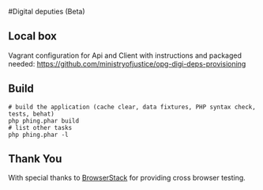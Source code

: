 #Digital deputies (Beta)

## Local box
Vagrant configuration for Api and Client with instructions and packaged needed:
https://github.com/ministryofjustice/opg-digi-deps-provisioning

## Build

    # build the application (cache clear, data fixtures, PHP syntax check, tests, behat)
    php phing.phar build
    # list other tasks
    php phing.phar -l
    
## Thank You

With special thanks to [BrowserStack](https://www.browserstack.com) for providing cross browser testing.

    
